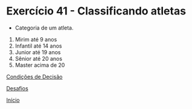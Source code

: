# Exercício 41 - Classificando atletas

- Categoria de um atleta.
1. Mirim até 9 anos
2. Infantil até 14 anos
3. Junior até 19 anos
4. Sênior até 20 anos
5. Master acima de 20

[Condições de Decisão](https://github.com/NandesLima/python-codigos/tree/master/desafios/04.%20Condi%C3%A7%C3%B5es%20de%20decis%C3%A3o)

[Desafios](https://github.com/NandesLima/python-codigos/tree/master/desafios)

[Início](https://github.com/NandesLima/python-codigos)
